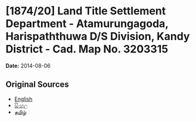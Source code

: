 # [1874/20] Land Title Settlement Department - Atamurungagoda, Harispaththuwa D/S Division, Kandy District - Cad. Map No. 3203315

**Date:** 2014-08-06

## Original Sources

- [English](https://documents.gov.lk/view/extra-gazettes/2014/8/1874-20_E.pdf)
- [සිංහල](https://documents.gov.lk/view/extra-gazettes/2014/8/1874-20_S.pdf)
- [தமிழ்](https://documents.gov.lk/view/extra-gazettes/2014/8/1874-20_T.pdf)
